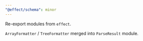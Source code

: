 ```yaml
---
"@effect/schema": minor
---
```


Re-export modules from `effect`.

`ArrayFormatter` / `TreeFormatter` merged into `ParseResult` module.
